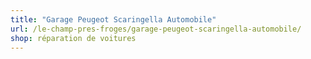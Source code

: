 ```yaml
---
title: "Garage Peugeot Scaringella Automobile"
url: /le-champ-pres-froges/garage-peugeot-scaringella-automobile/
shop: réparation de voitures
---
```

